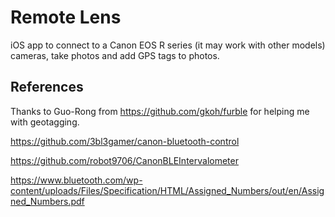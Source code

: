 # Remote Lens

iOS app to connect to a Canon EOS R series (it may work with other models) cameras, take photos and add GPS tags to photos.

## References
Thanks to Guo-Rong from https://github.com/gkoh/furble for helping me with geotagging.

https://github.com/3bl3gamer/canon-bluetooth-control

https://github.com/robot9706/CanonBLEIntervalometer

https://www.bluetooth.com/wp-content/uploads/Files/Specification/HTML/Assigned_Numbers/out/en/Assigned_Numbers.pdf

